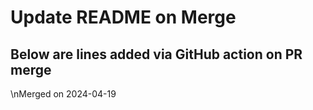 # Update README on Merge

## Below are lines added via GitHub action on PR merge


\nMerged on 2024-04-19
